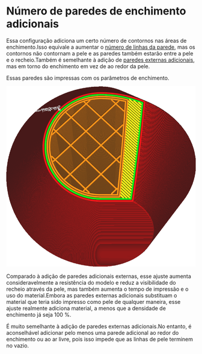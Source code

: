 Número de paredes de enchimento adicionais
====
Essa configuração adiciona um certo número de contornos nas áreas de enchimento.Isso equivale a aumentar o [número de linhas da parede](../shell/wall_line_count.md), mas os contornos não contornam a pele e as paredes também estarão entre a pele e o recheio.Também é semelhante à adição de [paredes externas adicionais](../top_bottom/skin_outline_count.md), mas em torno do enchimento em vez de ao redor da pele.

Essas paredes são impressas com os parâmetros de enchimento.

![Duas paredes adicionais ao redor do enchimento](../../../articles/images/infill_wall_line_count.png)

Comparado à adição de paredes adicionais externas, esse ajuste aumenta consideravelmente a resistência do modelo e reduz a visibilidade do recheio através da pele, mas também aumenta o tempo de impressão e o uso do material.Embora as paredes externas adicionais substituam o material que teria sido impresso como pele de qualquer maneira, esse ajuste realmente adiciona material, a menos que a densidade de enchimento já seja 100 %.

É muito semelhante à adição de paredes externas adicionais.No entanto, é aconselhável adicionar pelo menos uma parede adicional ao redor do enchimento ou ao ar livre, pois isso impede que as linhas de pele terminem no vazio.